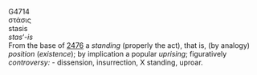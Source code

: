 <body>
  <p>G4714<br>  στάσις  <br> stasis  <br><i>stas‘-is </i><br>From the base of <a href="g2476.htm">2476</a>  a <i>standing</i> (properly the act), that is, (by analogy) <i>position</i> (<i>existence</i>); by implication a popular <i>uprising</i>; figuratively <i>controversy:</i> - dissension, insurrection, X standing, uproar.<br></p>
 </body>